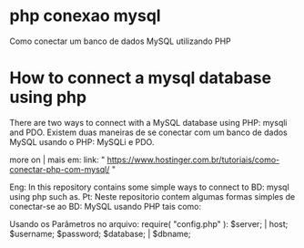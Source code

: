 # php conexao mysql
 Como conectar um banco de dados MySQL utilizando PHP

# How to connect a mysql database using php
There are two ways to connect with a MySQL database using PHP: mysqli and PDO.
Existem duas maneiras de se conectar com um banco de dados MySQL usando o PHP: MySQLi e PDO.

more on | mais em: 
link: " https://www.hostinger.com.br/tutoriais/como-conectar-php-com-mysql/ "

Eng: In this repository contains some simple ways to connect to BD: mysql using php
such as.
Pt: Neste repositorio contem algumas formas simples de conectar-se ao BD: MySQL usando PHP
tais como: 

Usando os Parâmetros no arquivo: require( "config.php" ): 
$server; | host;
$username;
$password;
$database; | $dbname;

